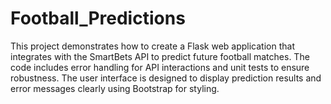 # Football_Predictions
This project demonstrates how to create a Flask web application that integrates with the SmartBets API to predict future football matches. The code includes error handling for API interactions and unit tests to ensure robustness. The user interface is designed to display prediction results and error messages clearly using Bootstrap for styling. 
